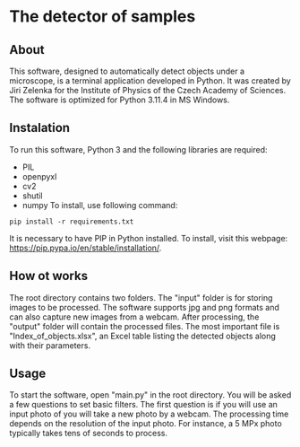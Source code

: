 # The detector of samples

## About
This software, designed to automatically detect objects under a microscope, is a terminal application developed in Python. It was created by Jiri Zelenka for the Institute of Physics of the Czech Academy of Sciences. The software is optimized for Python 3.11.4 in MS Windows.

## Instalation
To run this software, Python 3 and the following libraries are required:
- PIL
- openpyxl
- cv2
- shutil
- numpy
To install, use following command:
```
pip install -r requirements.txt
```
It is necessary to have PIP in Python installed. To install, visit this webpage: https://pip.pypa.io/en/stable/installation/.

## How ot works
The root directory contains two folders. The "input" folder is for storing images to be processed. The software supports jpg and png formats and can also capture new images from a webcam. After processing, the "output" folder will contain the processed files. The most important file is "Index_of_objects.xlsx", an Excel table listing the detected objects along with their parameters.

## Usage
To start the software, open "main.py" in the root directory. You will be asked a few questions to set basic filters. The first question is if you will use an input photo of you will take a new photo by a webcam. The processing time depends on the resolution of the input photo. For instance, a 5 MPx photo typically takes tens of seconds to process.
